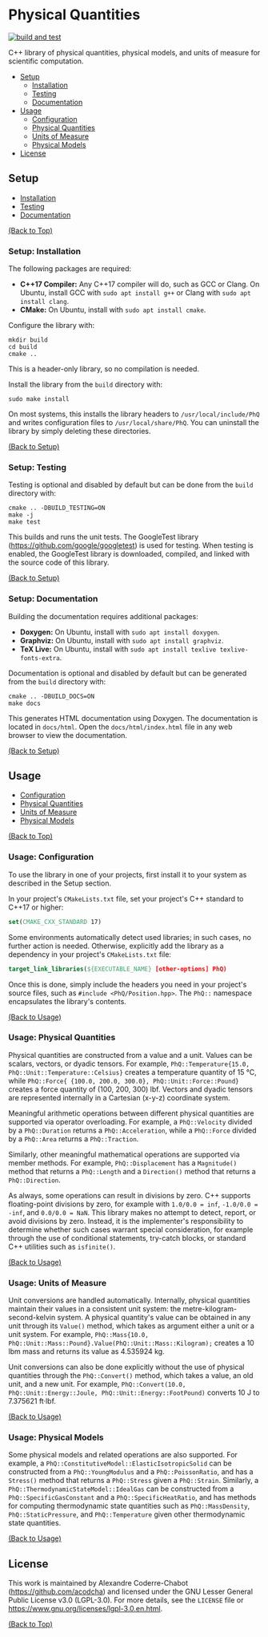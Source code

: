 # Physical Quantities

[![build and test](https://github.com/acodcha/physical-quantities/actions/workflows/build_and_test.yml/badge.svg?branch=main)](https://github.com/acodcha/physical-quantities/actions/workflows/build_and_test.yml)

C++ library of physical quantities, physical models, and units of measure for scientific computation.

- [Setup](#setup)
  - [Installation](#setup-installation)
  - [Testing](#setup-testing)
  - [Documentation](#setup-documentation)
- [Usage](#usage)
  - [Configuration](#usage-configuration)
  - [Physical Quantities](#usage-physical-quantities)
  - [Units of Measure](#usage-units-of-measure)
  - [Physical Models](#usage-physical-models)
- [License](#license)

## Setup

- [Installation](#setup-installation)
- [Testing](#setup-testing)
- [Documentation](#setup-documentation)

[(Back to Top)](#physical-quantities)

### Setup: Installation

The following packages are required:

- **C++17 Compiler:** Any C++17 compiler will do, such as GCC or Clang. On Ubuntu, install GCC with `sudo apt install g++` or Clang with `sudo apt install clang`.
- **CMake:** On Ubuntu, install with `sudo apt install cmake`.

Configure the library with:

```lang-bash
mkdir build
cd build
cmake ..
```

This is a header-only library, so no compilation is needed.

Install the library from the `build` directory with:

```lang-bash
sudo make install
```

On most systems, this installs the library headers to `/usr/local/include/PhQ` and writes configuration files to `/usr/local/share/PhQ`. You can uninstall the library by simply deleting these directories.

[(Back to Setup)](#setup)

### Setup: Testing

Testing is optional and disabled by default but can be done from the `build` directory with:

```lang-bash
cmake .. -DBUILD_TESTING=ON
make -j
make test
```

This builds and runs the unit tests. The GoogleTest library (<https://github.com/google/googletest>) is used for testing. When testing is enabled, the GoogleTest library is downloaded, compiled, and linked with the source code of this library.

[(Back to Setup)](#setup)

### Setup: Documentation

Building the documentation requires additional packages:

- **Doxygen:** On Ubuntu, install with `sudo apt install doxygen`.
- **Graphviz:** On Ubuntu, install with `sudo apt install graphviz`.
- **TeX Live:** On Ubuntu, install with `sudo apt install texlive texlive-fonts-extra`.

Documentation is optional and disabled by default but can be generated from the `build` directory with:

```lang-bash
cmake .. -DBUILD_DOCS=ON
make docs
```

This generates HTML documentation using Doxygen. The documentation is located in `docs/html`. Open the `docs/html/index.html` file in any web browser to view the documentation.

[(Back to Setup)](#setup)

## Usage

- [Configuration](#usage-configuration)
- [Physical Quantities](#usage-physical-quantities)
- [Units of Measure](#usage-units-of-measure)
- [Physical Models](#usage-physical-models)

[(Back to Top)](#physical-quantities)

### Usage: Configuration

To use the library in one of your projects, first install it to your system as described in the Setup section.

In your project's `CMakeLists.txt` file, set your project's C++ standard to C++17 or higher:

```cmake
set(CMAKE_CXX_STANDARD 17)
```

Some environments automatically detect used libraries; in such cases, no further action is needed. Otherwise, explicitly add the library as a dependency in your project's `CMakeLists.txt` file:

```cmake
target_link_libraries(${EXECUTABLE_NAME} [other-options] PhQ)
```

Once this is done, simply include the headers you need in your project's source files, such as `#include <PhQ/Position.hpp>`. The `PhQ::` namespace encapsulates the library's contents.

[(Back to Usage)](#usage)

### Usage: Physical Quantities

Physical quantities are constructed from a value and a unit. Values can be scalars, vectors, or dyadic tensors. For example, `PhQ::Temperature{15.0, PhQ::Unit::Temperature::Celsius}` creates a temperature quantity of 15 °C, while `PhQ::Force{ {100.0, 200.0, 300.0}, PhQ::Unit::Force::Pound}` creates a force quantity of (100, 200, 300) lbf. Vectors and dyadic tensors are represented internally in a Cartesian (x-y-z) coordinate system.

Meaningful arithmetic operations between different physical quantities are supported via operator overloading. For example, a `PhQ::Velocity` divided by a `PhQ::Duration` returns a `PhQ::Acceleration`, while a `PhQ::Force` divided by a `PhQ::Area` returns a `PhQ::Traction`.

Similarly, other meaningful mathematical operations are supported via member methods. For example, `PhQ::Displacement` has a `Magnitude()` method that returns a `PhQ::Length` and a `Direction()` method that returns a `PhQ::Direction`.

As always, some operations can result in divisions by zero. C++ supports floating-point divisions by zero, for example with `1.0/0.0 = inf`, `-1.0/0.0 = -inf`, and `0.0/0.0 = NaN`. This library makes no attempt to detect, report, or avoid divisions by zero. Instead, it is the implementer's responsibility to determine whether such cases warrant special consideration, for example through the use of conditional statements, try-catch blocks, or standard C++ utilities such as `isfinite()`.

[(Back to Usage)](#usage)

### Usage: Units of Measure

Unit conversions are handled automatically. Internally, physical quantities maintain their values in a consistent unit system: the metre-kilogram-second-kelvin system. A physical quantity's value can be obtained in any unit through its `Value()` method, which takes as argument either a unit or a unit system. For example, `PhQ::Mass{10.0, PhQ::Unit::Mass::Pound}.Value(PhQ::Unit::Mass::Kilogram);` creates a 10 lbm mass and returns its value as 4.535924 kg.

Unit conversions can also be done explicitly without the use of physical quantities through the `PhQ::Convert()` method, which takes a value, an old unit, and a new unit. For example, `PhQ::Convert(10.0, PhQ::Unit::Energy::Joule, PhQ::Unit::Energy::FootPound)` converts 10 J to 7.375621 ft·lbf.

[(Back to Usage)](#usage)

### Usage: Physical Models

Some physical models and related operations are also supported. For example, a `PhQ::ConstitutiveModel::ElasticIsotropicSolid` can be constructed from a `PhQ::YoungModulus` and a `PhQ::PoissonRatio`, and has a `Stress()` method that returns a `PhQ::Stress` given a `PhQ::Strain`. Similarly, a `PhQ::ThermodynamicStateModel::IdealGas` can be constructed from a `PhQ::SpecificGasConstant` and a `PhQ::SpecificHeatRatio`, and has methods for computing thermodynamic state quantities such as `PhQ::MassDensity`, `PhQ::StaticPressure`, and `PhQ::Temperature` given other thermodynamic state quantities.

[(Back to Usage)](#usage)

## License

This work is maintained by Alexandre Coderre-Chabot (<https://github.com/acodcha>) and licensed under the GNU Lesser General Public License v3.0 (LGPL-3.0). For more details, see the `LICENSE` file or <https://www.gnu.org/licenses/lgpl-3.0.en.html>.

[(Back to Top)](#physical-quantities)
